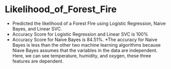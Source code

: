 # Likelihood_of_Forest_Fire
* Predicted the likelihood of a Forest FIre using Logistic Regression, Naive Bayes, and Linear SVC.
* Accuracy Score for Logistic Regression and Linear SVC is 100%
* Accuracy Score for Naive Bayes is 84.51%. 
  *The accuracy for Naive Bayes is less than the other two machine learning algorithms because Niave Bayes assumes that the variables in the data are independent. Here, we can see temperature, humidity, and oxygen, these three features are dependent.
